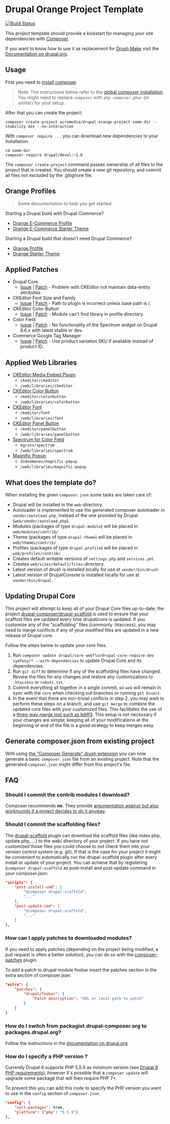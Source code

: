 # Drupal Orange Project Template

[![Build Status](https://travis-ci.org/drupal-composer/drupal-project.svg?branch=8.x)](https://travis-ci.org/drupal-composer/drupal-project)

This project template should provide a kickstart for managing your site
dependencies with [Composer](https://getcomposer.org/).

If you want to know how to use it as replacement for
[Drush Make](https://github.com/drush-ops/drush/blob/8.x/docs/make.md) visit
the [Documentation on drupal.org](https://www.drupal.org/node/2471553).

## Usage

First you need to [install composer](https://getcomposer.org/doc/00-intro.md#installation-linux-unix-osx).

> Note: The instructions below refer to the [global composer installation](https://getcomposer.org/doc/00-intro.md#globally).
You might need to replace `composer` with `php composer.phar` (or similar) 
for your setup.

After that you can create the project:

```
composer create-project acromedia/drupal-orange-project some-dir --stability dev --no-interaction
```

With `composer require ...` you can download new dependencies to your 
installation.

```
cd some-dir
composer require drupal/devel:~1.0
```

The `composer create-project` command passes ownership of all files to the 
project that is created. You should create a new git repository, and commit 
all files not excluded by the .gitignore file.

## Orange Profiles

> Some documentation to help you get started.

Starting a Drupal build with Drupal Commerce?
* [Orange E-Commerce Profile](https://github.com/AcroMedia/orange_ecom_profile/blob/8.x-1.x/README.md)
* [Orange E-Commerce Starter Theme](https://github.com/AcroMedia/orange_ecom_starter/blob/8.x-1.x/README.md)

Starting a Drupal build that doesn't need Drupal Commerce?
* [Orange Profile](https://github.com/AcroMedia/orange_profile/blob/8.x-1.x/README.md)
* [Orange Starter Theme](https://github.com/AcroMedia/orange_starter/blob/8.x-1.x/README.md)

## Applied Patches

* Drupal Core
  * [Issue](https://www.drupal.org/project/drupal/issues/2771837) | [Patch](https://www.drupal.org/files/issues/2018-09-13/drupalimage_ckeditor-2771837-34.patch) - Problem with CKEditor not maintain data-entity attributes.
* CKEditor Font Size and Family
  * [Issue](https://www.drupal.org/project/ckeditor_font/issues/2729087) | [Patch](https://www.drupal.org/files/issues/2018-09-27/2729087_ckeditor_font_file_path.patch) - Path to plugin is incorrect unless base path is /.
* CKEditor Color Button
  * [Issue](https://www.drupal.org/project/colorbutton/issues/2881822) | [Patch](https://www.drupal.org/files/issues/colorbutton-module_can_t_find-2881822-15.patch) - Module can't find library in profile directory.
* Color Field
  * [Issue](https://www.drupal.org/project/color_field/issues/3002836) | [Patch](https://www.drupal.org/files/issues/2018-11-07/no_functionality_of_almost_all_widgets-3002836-7.patch) - No functionality of the Spectrum widget on Drupal 8.6.x with latest stable or dev.
* Commerce Google Tag Manager
  * [Issue](https://www.drupal.org/project/commerce_google_tag_manager/issues/3066949) | [Patch](https://www.drupal.org/files/issues/2019-07-10/use-product-variation-sku-if-available-3066949-2.patch) - Use product variation SKU if available instead of product ID.

## Applied Web Libraries

- [CKEditor Media Embed Plugin](https://www.drupal.org/project/ckeditor_media_embed)
  - `ckeditor/ckeditor`
  - `/web/libraries/ckeditor`
- [CKEditor Color Button](https://www.drupal.org/project/colorbutton)
  - `ckeditor/colorbutton`
  - `/web/libraries/colorbutton`
- [CKEditor Font](https://www.drupal.org/project/ckeditor_font)
  - `ckeditor/font`
  - `/web/libraries/font`
- [CKEditor Panel Button](https://www.drupal.org/project/panelbutton)
  - `ckeditor/panelbutton`
  - `/web/libraries/panelbutton`
- [Spectrum for Color Field](https://www.drupal.org/project/color_field)
  - `bgrins/spectrum`
  - `/web/libraries/spectrum`
- [Magnific Popup](https://www.drupal.org/project/magnific_popup)
  - `dimsemenov/magnific-popup`
  - `/web/libraries/magnific-popup`  

## What does the template do?

When installing the given `composer.json` some tasks are taken care of:

* Drupal will be installed in the `web`-directory.
* Autoloader is implemented to use the generated composer autoloader in `vendor/autoload.php`,
  instead of the one provided by Drupal (`web/vendor/autoload.php`).
* Modules (packages of type `drupal-module`) will be placed in `web/modules/contrib/`
* Theme (packages of type `drupal-theme`) will be placed in `web/themes/contrib/`
* Profiles (packages of type `drupal-profile`) will be placed in `web/profiles/contrib/`
* Creates default writable versions of `settings.php` and `services.yml`.
* Creates `web/sites/default/files`-directory.
* Latest version of drush is installed locally for use at `vendor/bin/drush`.
* Latest version of DrupalConsole is installed locally for use at `vendor/bin/drupal`.

## Updating Drupal Core

This project will attempt to keep all of your Drupal Core files up-to-date; the 
project [drupal-composer/drupal-scaffold](https://github.com/drupal-composer/drupal-scaffold) 
is used to ensure that your scaffold files are updated every time drupal/core is 
updated. If you customize any of the "scaffolding" files (commonly .htaccess), 
you may need to merge conflicts if any of your modified files are updated in a 
new release of Drupal core.

Follow the steps below to update your core files.

1. Run `composer update drupal/core webflo/drupal-core-require-dev symfony/* --with-dependencies` to update Drupal Core and its dependencies.
1. Run `git diff` to determine if any of the scaffolding files have changed. 
   Review the files for any changes and restore any customizations to 
  `.htaccess` or `robots.txt`.
1. Commit everything all together in a single commit, so `web` will remain in
   sync with the `core` when checking out branches or running `git bisect`.
1. In the event that there are non-trivial conflicts in step 2, you may wish 
   to perform these steps on a branch, and use `git merge` to combine the 
   updated core files with your customized files. This facilitates the use 
   of a [three-way merge tool such as kdiff3](http://www.gitshah.com/2010/12/how-to-setup-kdiff-as-diff-tool-for-git.html). This setup is not necessary if your changes are simple; 
   keeping all of your modifications at the beginning or end of the file is a 
   good strategy to keep merges easy.

## Generate composer.json from existing project

With using [the "Composer Generate" drush extension](https://www.drupal.org/project/composer_generate)
you can now generate a basic `composer.json` file from an existing project. Note
that the generated `composer.json` might differ from this project's file.


## FAQ

### Should I commit the contrib modules I download?

Composer recommends **no**. They provide [argumentation against but also 
workrounds if a project decides to do it anyway](https://getcomposer.org/doc/faqs/should-i-commit-the-dependencies-in-my-vendor-directory.md).

### Should I commit the scaffolding files?

The [drupal-scaffold](https://github.com/drupal-composer/drupal-scaffold) plugin can download the scaffold files (like
index.php, update.php, …) to the web/ directory of your project. If you have not customized those files you could choose
to not check them into your version control system (e.g. git). If that is the case for your project it might be
convenient to automatically run the drupal-scaffold plugin after every install or update of your project. You can
achieve that by registering `@composer drupal:scaffold` as post-install and post-update command in your composer.json:

```json
"scripts": {
    "post-install-cmd": [
        "@composer drupal:scaffold",
        "..."
    ],
    "post-update-cmd": [
        "@composer drupal:scaffold",
        "..."
    ]
},
```
### How can I apply patches to downloaded modules?

If you need to apply patches (depending on the project being modified, a pull 
request is often a better solution), you can do so with the 
[composer-patches](https://github.com/cweagans/composer-patches) plugin.

To add a patch to drupal module foobar insert the patches section in the extra 
section of composer.json:
```json
"extra": {
    "patches": {
        "drupal/foobar": {
            "Patch description": "URL or local path to patch"
        }
    }
}
```
### How do I switch from packagist.drupal-composer.org to packages.drupal.org?

Follow the instructions in the [documentation on drupal.org](https://www.drupal.org/docs/develop/using-composer/using-packagesdrupalorg).

### How do I specify a PHP version ?

Currently Drupal 8 supports PHP 5.5.9 as minimum version (see [Drupal 8 PHP requirements](https://www.drupal.org/docs/8/system-requirements/drupal-8-php-requirements)), however it's possible that a `composer update` will upgrade some package that will then require PHP 7+.

To prevent this you can add this code to specify the PHP version you want to use in the `config` section of `composer.json`:
```json
"config": {
    "sort-packages": true,
    "platform": {"php": "5.5.9"}
},
```
